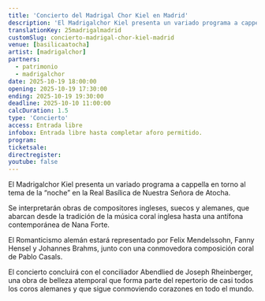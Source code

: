 ```yaml
---
title: 'Concierto del Madrigal Chor Kiel en Madrid'
description: 'El Madrigalchor Kiel presenta un variado programa a cappella en torno al tema de la “noche” en la Real Basílica de Nuestra Señora de Atocha.'
translationKey: 25madrigalmadrid
customSlug: concierto-madrigal-chor-kiel-madrid
venue: [basilicaatocha]
artist: [madrigalchor]
partners:
  - patrimonio
  - madrigalchor
date: 2025-10-19 18:00:00
opening: 2025-10-19 17:30:00
ending: 2025-10-19 19:30:00
deadline: 2025-10-10 11:00:00
calcDuration: 1.5
type: 'Concierto'
access: Entrada libre
infobox: Entrada libre hasta completar aforo permitido.
program:
ticketsale:
directregister:
youtube: false
---
```


El Madrigalchor Kiel presenta un variado programa a cappella en torno al tema de la “noche” en la Real Basílica de Nuestra Señora de Atocha.

Se interpretarán obras de compositores ingleses, suecos y alemanes, que abarcan desde la tradición de la música coral inglesa hasta una antífona contemporánea de Nana Forte.

El Romanticismo alemán estará representado por Felix Mendelssohn, Fanny Hensel y Johannes Brahms, junto con una conmovedora composición coral de Pablo Casals.

El concierto concluirá con el conciliador Abendlied de Joseph Rheinberger, una obra de belleza atemporal que forma parte del repertorio de casi todos los coros alemanes y que sigue conmoviendo corazones en todo el mundo.
